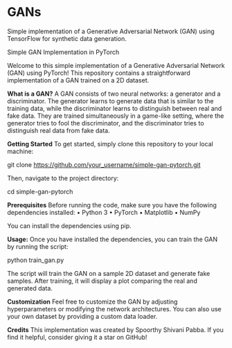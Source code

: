 # GANs
Simple implementation of a Generative Adversarial Network (GAN) using TensorFlow for synthetic data generation.

Simple GAN Implementation in PyTorch

Welcome to this simple implementation of a Generative Adversarial Network (GAN) using PyTorch! This repository contains a straightforward implementation of a GAN trained on a 2D dataset.

**What is a GAN?**
A GAN consists of two neural networks: a generator and a discriminator. The generator learns to generate data that is similar to the training data, while the discriminator learns to distinguish between real and fake data. They are trained simultaneously in a game-like setting, where the generator tries to fool the discriminator, and the discriminator tries to distinguish real data from fake data.

**Getting Started**
To get started, simply clone this repository to your local machine:

git clone https://github.com/your_username/simple-gan-pytorch.git 

Then, navigate to the project directory:

cd simple-gan-pytorch

**Prerequisites**
Before running the code, make sure you have the following dependencies installed:
•	Python 3
•	PyTorch
•	Matplotlib
•	NumPy

You can install the dependencies using pip.

**Usage:**
Once you have installed the dependencies, you can train the GAN by running the script:

python train_gan.py

The script will train the GAN on a sample 2D dataset and generate fake samples. After training, it will display a plot comparing the real and generated data.

**Customization**
Feel free to customize the GAN by adjusting hyperparameters or modifying the network architectures. You can also use your own dataset by providing a custom data loader.

**Credits**
This implementation was created by Spoorthy Shivani Pabba. If you find it helpful, consider giving it a star on GitHub!



